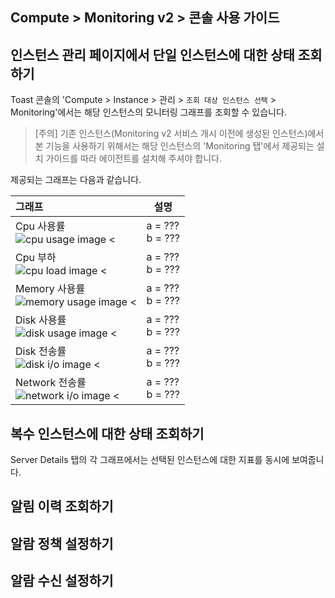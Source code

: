 ## Compute > Monitoring v2 > 콘솔 사용 가이드


## 인스턴스 관리 페이지에서 단일 인스턴스에 대한 상태 조회하기

Toast 콘솔의 'Compute > Instance > 관리 > `조회 대상 인스턴스 선택` > Monitoring'에서는 해당 인스턴스의 모니터링 그래프를 조회할 수 있습니다.

> [주의]
> 기존 인스턴스(Monitoring v2 서비스 개시 이전에 생성된 인스턴스)에서 본 기능을 사용하기 위해서는 해당 인스턴스의 'Monitoring 탭'에서 제공되는 설치 가이드를 따라 에이전트를 설치해 주셔야 합니다.


제공되는 그래프는 다음과 같습니다.

| 그래프 | 설명  | 
|:--------|-------|
|Cpu 사용률    <br>![cpu usage image <](http://static.toastoven.net/prod_infrastructure/monitoring/v2/image_001.jpg)    | a = ???<br> b = ??? |
|Cpu 부하      <br>![cpu load image <](http://static.toastoven.net/prod_infrastructure/monitoring/v2/image_002.jpg)     | a = ???<br> b = ??? |
|Memory 사용률 <br>![memory usage image <](http://static.toastoven.net/prod_infrastructure/monitoring/v2/image_003.jpg) | a = ???<br> b = ??? |
|Disk 사용률   <br>![disk usage image <](http://static.toastoven.net/prod_infrastructure/monitoring/v2/image_004.jpg)   | a = ???<br> b = ??? |
|Disk 전송률   <br>![disk i/o image <](http://static.toastoven.net/prod_infrastructure/monitoring/v2/image_005.jpg)     | a = ???<br> b = ??? |
|Network 전송률<br>![network i/o image <](http://static.toastoven.net/prod_infrastructure/monitoring/v2/image_006.jpg)  | a = ???<br> b = ??? |



## 복수 인스턴스에 대한 상태 조회하기
Server Details 탭의 각 그래프에서는 선택된 인스턴스에 대한 지표를 동시에 보여줍니다.

## 알림 이력 조회하기

## 알람 정책 설정하기

## 알람 수신 설정하기
